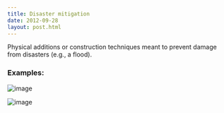 ```yaml
---
title: Disaster mitigation
date: 2012-09-28
layout: post.html
---
```

Physical additions or construction techniques meant to prevent damage from disasters (e.g., a flood).
### Examples:
![image](https://user-images.githubusercontent.com/19536044/58286523-8e625c80-7d74-11e9-9774-a98a2a552ca0.png)

![image](https://user-images.githubusercontent.com/19536044/58286527-91f5e380-7d74-11e9-84f9-aef7e5cdeb46.png)
